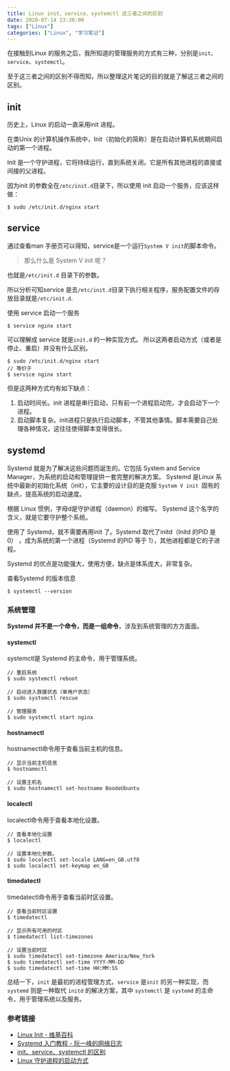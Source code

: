 ```yaml
---
title: Linux init、service、systemctl 这三者之间的区别
date: 2020-07-14 23:38:00
tags: ["Linux"]
categories: ["Linux", "学习笔记"]
---
```


在接触到Linux 的服务之后，我所知道的管理服务的方式有三种，分别是`init`、`service`、`systemctl`。

至于这三者之间的区别不得而知，所以整理这片笔记的目的就是了解这三者之间的区别。

<!-- more -->

## init
历史上，Linux 的启动一直采用init 进程。

在类Unix 的计算机操作系统中，Init（初始化的简称）是在启动计算机系统期间启动的第一个进程。

Init 是一个守护进程，它将持续运行，直到系统关闭。它是所有其他进程的直接或间接的父进程。

因为init 的参数全在`/etc/init.d`目录下，所以使用 init 启动一个服务，应该这样做：
```
$ sudo /etc/init.d/nginx start
```

## service 
通过查看man 手册页可以得知，service是一个运行`System V init`的脚本命令。

> 那么什么是 System V init 呢？

也就是`/etc/init.d` 目录下的参数。

所以分析可知service 是去`/etc/init.d`目录下执行相关程序，服务配置文件的存放目录就是`/etc/init.d`.

使用 service 启动一个服务
```
$ service nginx start
```

可以理解成 service 就是`init.d` 的一种实现方式。
所以这两者启动方式（或者是停止、重启）并没有什么区别。
```
$ sudo /etc/init.d/nginx start
// 等价于
$ service nginx start
```

但是这两种方式均有如下缺点：
1. 启动时间长。init 进程是串行启动，只有前一个进程启动完，才会启动下一个进程。
2. 启动脚本复杂。init进程只是执行启动脚本，不管其他事情。脚本需要自己处理各种情况，这往往使得脚本变得很长。

## systemd
Systemd 就是为了解决这些问题而诞生的。它包括 System and Service Manager，为系统的启动和管理提供一套完整的解决方案。
Systemd 是Linux 系统中最新的初始化系统（init），它主要的设计目的是克服 `System V init `固有的缺点，提高系统的启动速度。

根据 Linux 惯例，字母d是守护进程（daemon）的缩写。 Systemd 这个名字的含义，就是它要守护整个系统。

使用了 Systemd，就不需要再用init 了。Systemd 取代了initd（Initd 的PID 是0） ，成为系统的第一个进程（Systemd 的PID 等于 1），其他进程都是它的子进程。

Systemd 的优点是功能强大，使用方便，缺点是体系庞大，非常复杂。

查看Systemd 的版本信息
```
$ systemctl --version
```

### 系统管理
**Systemd 并不是一个命令，而是一组命令**，涉及到系统管理的方方面面。

#### systemctl 
systemctl是 Systemd 的主命令，用于管理系统。

```
// 重启系统
$ sudo systemctl reboot

// 启动进入救援状态（单用户状态）
$ sudo systemctl rescue

// 管理服务
$ sudo systemctl start nginx
```

#### hostnamectl
hostnamectl命令用于查看当前主机的信息。

```
// 显示当前主机信息
$ hostnamectl

// 设置主机名
$ sudo hostnamectl set-hostname BoodeUbuntu
```

#### localectl
localectl命令用于查看本地化设置。

```
// 查看本地化设置
$ localectl

// 设置本地化参数。
$ sudo localectl set-locale LANG=en_GB.utf8
$ sudo localectl set-keymap en_GB
```

#### timedatectl
timedatectl命令用于查看当前时区设置。
```
// 查看当前时区设置
$ timedatectl

// 显示所有可用的时区
$ timedatectl list-timezones                                                                                   

// 设置当前时区
$ sudo timedatectl set-timezone America/New_York
$ sudo timedatectl set-time YYYY-MM-DD
$ sudo timedatectl set-time HH:MM:SS
```

总结一下，`init` 是最初的进程管理方式，`service` 是`init` 的另一种实现，而 `systemd` 则是一种取代 `initd` 的解决方案，其中 `systemctl` 是 `systemd` 的主命令，用于管理系统以及服务。

### 参考链接
* [Linux Init - 维基百科](https://en.wikipedia.org/wiki/Init)
* [Systemd 入门教程 - 阮一峰的网络日志](http://www.ruanyifeng.com/blog/2016/03/systemd-tutorial-commands.html)
* [init、service、systemctl 的区别](https://blog.csdn.net/lineuman/article/details/52578399)
* [Linux 守护进程的启动方式](http://www.ruanyifeng.com/blog/2016/02/linux-daemon.html)